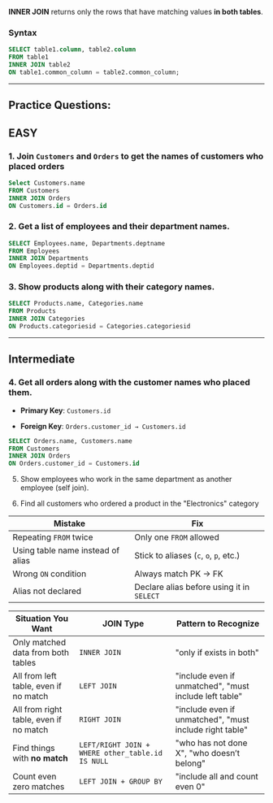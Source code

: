 **INNER JOIN** returns only the rows that have matching values **in both tables**.

### Syntax
```sql
SELECT table1.column, table2.column
FROM table1
INNER JOIN table2
ON table1.common_column = table2.common_column;
```

---
## Practice Questions: 
## EASY
### 1. Join `Customers` and `Orders` to get the names of customers who placed orders

```sql
Select Customers.name 
FROM Customers
INNER JOIN Orders
ON Customers.id = Orders.id
```

### 2. Get a list of employees and their department names.
```sql
SELECT Employees.name, Departments.deptname
FROM Employees 
INNER JOIN Departments 
ON Employees.deptid = Departments.deptid
```

### 3. Show products along with their category names.

```sql
SELECT Products.name, Categories.name
FROM Products
INNER JOIN Categories
ON Products.categoriesid = Categories.categoriesid
```

---

## Intermediate

### 4. Get all orders along with the customer names who placed them.

- **Primary Key**: `Customers.id`
    
- **Foreign Key**: `Orders.customer_id → Customers.id`

```sql
SELECT Orders.name, Customers.name
FROM Customers 
INNER JOIN Orders
ON Orders.customer_id = Customers.id
```


    
5. Show employees who work in the same department as another employee (self join).
    
6. Find all customers who ordered a product in the "Electronics" category



| Mistake                           | Fix                                       |
| --------------------------------- | ----------------------------------------- |
| Repeating `FROM` twice            | Only one `FROM` allowed                   |
| Using table name instead of alias | Stick to aliases (`c`, `o`, `p`, etc.)    |
| Wrong `ON` condition              | Always match PK → FK                      |
| Alias not declared                | Declare alias before using it in `SELECT` |

| Situation You Want                     | JOIN Type                                        | Pattern to Recognize                                    |
| -------------------------------------- | ------------------------------------------------ | ------------------------------------------------------- |
| Only matched data from both tables     | `INNER JOIN`                                     | "only if exists in both"                                |
| All from left table, even if no match  | `LEFT JOIN`                                      | "include even if unmatched", "must include left table"  |
| All from right table, even if no match | `RIGHT JOIN`                                     | "include even if unmatched", "must include right table" |
| Find things with **no match**          | `LEFT/RIGHT JOIN + WHERE other_table.id IS NULL` | "who has not done X", "who doesn’t belong"              |
| Count even zero matches                | `LEFT JOIN + GROUP BY`                           | "include all and count even 0"                          |